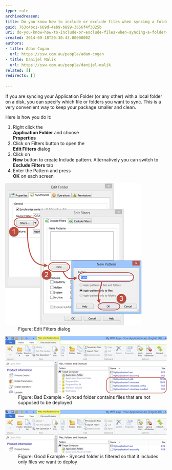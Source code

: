 ```yaml
---
type: rule
archivedreason: 
title: Do you know how to include or exclude files when syncing a folder in Advanced Installer?
guid: 763c4bc1-669d-4ab9-b899-3656f4f3025b
uri: do-you-know-how-to-include-or-exclude-files-when-syncing-a-folder-in-advanced-installer
created: 2014-09-18T20:30:43.0000000Z
authors:
- title: Adam Cogan
  url: https://ssw.com.au/people/adam-cogan
- title: Danijel Malik
  url: https://ssw.com.au/people/danijel-malik
related: []
redirects: []

---
```


If you are syncing your Application Folder (or any other) with a local folder on a disk, you can specify which file or folders you want to sync. This is a very convenient way to keep your package smaller and clean.

Here is how you do it:

<!--endintro-->

1. Right click the <br>       **Application Folder** and choose <br>       **Properties**
2. Click on Filters button to open the <br>       **Edit Filters** dialog
3. Click on <br>       **New** button to create Include pattern. Alternatively you can switch to <br>       **Exclude Filters** tab
4. Enter the Pattern and press <br>       **OK** on each screen

<dl class="image"><dt><img src="installers-include-exclude-1.jpg" alt=""></dt><dd>Figure: Edit Filters dialog</dd></dl><dl class="badImage"><dt><img src="installers-include-exclude-2.jpg" alt=""></dt><dd>Figure: Bad Example - Synced folder contains files that are not supposed to be deployed</dd></dl><dl class="goodImage"><dt><img src="installers-include-exclude-3.jpg" alt=""></dt><dd>Figure: Good Example - Synced folder is filtered so that it includes only files we want to deploy</dd></dl>
